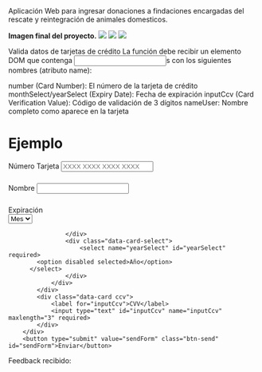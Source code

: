 <title>Proyecto de Card Validation</title>
Aplicación Web para ingresar donaciones a findaciones encargadas del rescate y reintegración de animales domesticos.

<strong>Imagen final del proyecto.</strong>
<img src="./assets/img_readme/Slide1.jpg"/>
<img src="./assets/img_readme/Slide2.jpg"/>
<img src="./assets/img_readme/Slide3.jpg"/>

Valida datos de tarjetas de crédito
La función debe recibir un elemento DOM que contenga <input>s con los siguientes nombres (atributo name):

number (Card Number): El número de la tarjeta de crédito
monthSelect/yearSelect (Expiry Date): Fecha de expiración
inputCcv (Card Verification Value): Código de validación de 3 dígitos
nameUser: Nombre completo como aparece en la tarjeta

<h1>Ejemplo</h1>

<form action="" id="formValidation" class="form-validation">
        <div class="data-card" id="dataForm">
            <label for="inputNumber">Número Tarjeta</label>
            <input type="text" id="inputNumber" name="number" maxlength="16" autocomplete="off" pattern="[0-9]+" placeholder="XXXX XXXX XXXX XXXX" required/>
            <h5 id="print"> </h5>
        </div>
        <div class="data-card">
            <label for="inputNameUser">Nombre </label>
            <input type="text" id="inputNameUser" name="nameUser" required/>
            <h5 id="print"> </h5>
        </div>
        <!--datos expiración tarjeta-->
        <div class="flexbox">
            <div class="data-card expider-date">
                <label for="monthSelect">Expiración</label>
                <div class="flexbox">
                    <div class="data-card-select">
                        <select name="monthSelect" id="monthSelect" required>
              <option disabled selected>Mes</option>
            </select>

                    </div>
                    <div class="data-card-select">
                        <select name="yearSelect" id="yearSelect" required>
            <option disabled selected>Año</option>
          </select>
                    </div>
                </div>
            </div>
            <div class="data-card ccv">
                <label for="inputCcv">CVV</label>
                <input type="text" id="inputCcv" name="inputCcv" maxlength="3" required>
            </div>
        </div>
        <button type="submit" value="sendForm" class="btn-send" id="sendForm">Enviar</button>

Feedback recibido:
